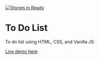 [![Stories in Ready](https://badge.waffle.io/deeheber/to-do-list.png?label=ready&title=Ready)](https://waffle.io/deeheber/to-do-list)
# To Do List
To do list using HTML, CSS, and Vanilla JS

[Live demo here](http://deeheber.github.io/to-do-list/)
